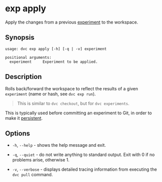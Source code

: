# exp apply

Apply the changes from a previous [experiment](/doc/command-reference/exp) to
the <abbr>workspace</abbr>.

## Synopsis

```usage
usage: dvc exp apply [-h] [-q | -v] experiment

positional arguments:
  experiment     Experiment to be applied.
```

## Description

Rolls back/forward the workspace to reflect the results of a given `experiment`
(name or hash, see `dvc exp run`).

> This is similar to `dvc checkout`, but for `dvc experiments`.

This is typically used before committing an experiment to Git, in order to make
it [persistent](/doc/user-guide/experiment-management#persistent-experiments).

## Options

- `-h`, `--help` - shows the help message and exit.

- `-q`, `--quiet` - do not write anything to standard output. Exit with 0 if no
  problems arise, otherwise 1.

- `-v`, `--verbose` - displays detailed tracing information from executing the
  `dvc pull` command.
